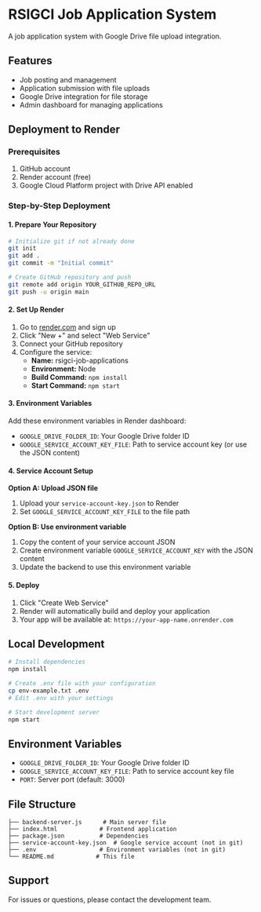 # RSIGCI Job Application System

A job application system with Google Drive file upload integration.

## Features

- Job posting and management
- Application submission with file uploads
- Google Drive integration for file storage
- Admin dashboard for managing applications

## Deployment to Render

### Prerequisites

1. GitHub account
2. Render account (free)
3. Google Cloud Platform project with Drive API enabled

### Step-by-Step Deployment

#### 1. Prepare Your Repository

```bash
# Initialize git if not already done
git init
git add .
git commit -m "Initial commit"

# Create GitHub repository and push
git remote add origin YOUR_GITHUB_REPO_URL
git push -u origin main
```

#### 2. Set Up Render

1. Go to [render.com](https://render.com) and sign up
2. Click "New +" and select "Web Service"
3. Connect your GitHub repository
4. Configure the service:
   - **Name:** rsigci-job-applications
   - **Environment:** Node
   - **Build Command:** `npm install`
   - **Start Command:** `npm start`

#### 3. Environment Variables

Add these environment variables in Render dashboard:

- `GOOGLE_DRIVE_FOLDER_ID`: Your Google Drive folder ID
- `GOOGLE_SERVICE_ACCOUNT_KEY_FILE`: Path to service account key (or use the JSON content)

#### 4. Service Account Setup

**Option A: Upload JSON file**
1. Upload your `service-account-key.json` to Render
2. Set `GOOGLE_SERVICE_ACCOUNT_KEY_FILE` to the file path

**Option B: Use environment variable**
1. Copy the content of your service account JSON
2. Create environment variable `GOOGLE_SERVICE_ACCOUNT_KEY` with the JSON content
3. Update the backend to use this environment variable

#### 5. Deploy

1. Click "Create Web Service"
2. Render will automatically build and deploy your application
3. Your app will be available at: `https://your-app-name.onrender.com`

## Local Development

```bash
# Install dependencies
npm install

# Create .env file with your configuration
cp env-example.txt .env
# Edit .env with your settings

# Start development server
npm start
```

## Environment Variables

- `GOOGLE_DRIVE_FOLDER_ID`: Your Google Drive folder ID
- `GOOGLE_SERVICE_ACCOUNT_KEY_FILE`: Path to service account key file
- `PORT`: Server port (default: 3000)

## File Structure

```
├── backend-server.js      # Main server file
├── index.html            # Frontend application
├── package.json          # Dependencies
├── service-account-key.json  # Google service account (not in git)
├── .env                  # Environment variables (not in git)
└── README.md            # This file
```

## Support

For issues or questions, please contact the development team. 